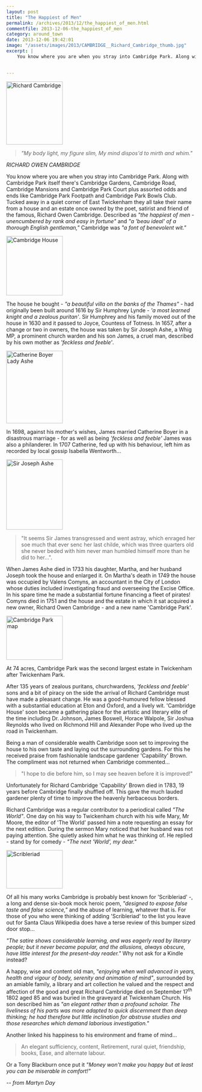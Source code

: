 ```yaml
---
layout: post
title: "The Happiest of Men"
permalink: /archives/2013/12/the_happiest_of_men.html
commentfile: 2013-12-06-the_happiest_of_men
category: around_town
date: 2013-12-06 19:42:01
image: "/assets/images/2013/CAMBRIDGE__Richard_Cambridge_thumb.jpg"
excerpt: |
    You know where you are when you stray into Cambridge Park. Along with Cambridge Park itself there's Cambridge Gardens, Cambridge Road, Cambridge Mansions and Cambridge Park Court plus assorted odds and ends like Cambridge Park Footpath and Cambridge Park Bowls Club. Tucked away in a quiet corner of East Twickenham they all take their name from a house and an estate once owned by the poet, satirist and friend of the famous, Richard Owen Cambridge. Described as <em>"the happiest of men - unencumbered by rank and easy in fortune"</em> and <em>"a 'beau ideal' of a thorough English gentleman,"</em> Cambridge was <em>"a font of benevolent wit."</em>
    

---
```


<a href="/assets/images/2013/CAMBRIDGE__Richard_Cambridge.jpg" title="See larger version of - Richard Cambridge"><img src="/assets/images/2013/CAMBRIDGE__Richard_Cambridge_thumb.jpg" width="150" height="168" alt="Richard Cambridge" class="photo right" /></a>

> <em>"My body light, my figure slim,
>  My mind dispos'd to mirth and whim."</em>
> 
 <cite>RICHARD OWEN CAMBRIDGE</cite>

You know where you are when you stray into Cambridge Park. Along with Cambridge Park itself there's Cambridge Gardens, Cambridge Road, Cambridge Mansions and Cambridge Park Court plus assorted odds and ends like Cambridge Park Footpath and Cambridge Park Bowls Club. Tucked away in a quiet corner of East Twickenham they all take their name from a house and an estate once owned by the poet, satirist and friend of the famous, Richard Owen Cambridge. Described as <em>"the happiest of men - unencumbered by rank and easy in fortune"</em> and <em>"a 'beau ideal' of a thorough English gentleman,"</em> Cambridge was <em>"a font of benevolent wit."</em>

<a href="/assets/images/2013/CAMBRIDGE__Cambridge_House.jpg" title="See larger version of - Cambridge House"><img src="/assets/images/2013/CAMBRIDGE__Cambridge_House_thumb.jpg" width="150" height="158" alt="Cambridge House" class="photo right" /></a>

The house he bought - <em>"a beautiful villa on the banks of the Thames"</em> - had originally been built around 1616 by Sir Humphrey Lynde - <em>'a most learned knight and a zealous puritan'</em>. Sir Humphrey and his family moved out of the house in 1630 and it passed to Joyce, Countess of Totness. In 1657, after a change or two in owners, the house was taken by Sir Joseph Ashe, a Whig MP, a prominent church warden and his son James, a cruel man, described by his own mother as <em>'feckless and feeble'</em>.

<a href="/assets/images/2013/CAMBRIDGE__Catherine_Boyer_-_Lady_Ashe.jpg" title="See larger version of - Catherine Boyer   Lady Ashe"><img src="/assets/images/2013/CAMBRIDGE__Catherine_Boyer_-_Lady_Ashe_thumb.jpg" width="150" height="193" alt="Catherine Boyer   Lady Ashe" class="photo right" /></a>

In 1698, against his mother's wishes, James married Catherine Boyer in a disastrous marriage - for as well as being <em>'feckless and feeble'</em> James was also a philanderer. In 1707 Catherine, fed up with his behaviour, left him as recorded by local gossip Isabella Wentworth...

<a href="/assets/images/2013/CAMBRIDGE__Sir_Joseph_Ashe.jpg" title="See larger version of - Sir Joseph Ashe"><img src="/assets/images/2013/CAMBRIDGE__Sir_Joseph_Ashe_thumb.jpg" width="150" height="187" alt="Sir Joseph Ashe" class="photo right" /></a>

> "It seems Sir James transgressed and went astray, which enraged her soe much that ever senc her last childe, which was three quarters old she never beded with him never man humbled himself more than he did to her...".

When James Ashe died in 1733 his daughter, Martha, and her husband Joseph took the house and enlarged it. On Martha's death in 1749 the house was occupied by Valens Comyns, an accountant in the City of London whose duties included investigating fraud and overseeing the Excise Office. In his spare time he made a substantial fortune financing a fleet of pirates! Comyns died in 1751 and the house and the estate in which it sat acquired a new owner, Richard Owen Cambridge - and a new name 'Cambridge Park'.

<div markdown="1" class="box">
<a href="/assets/images/2013/CAMBRIDGE__Cambridge_Park_-_map.jpg" title="See larger version of - Cambridge Park   map"><img src="/assets/images/2013/CAMBRIDGE__Cambridge_Park_-_map_thumb.jpg" width="150" height="117" alt="Cambridge Park   map" class="photo left" /></a>

At 74 acres, Cambridge Park was the second largest estate in Twickenham after Twickenham Park.

</div>
After 135 years of zealous puritans, churchwardens, <em>'feckless and feeble'</em> sons and a bit of piracy on the side the arrival of Richard Cambridge must have made a pleasant change. He was a good-humoured fellow blessed with a substantial education at Eton and Oxford, and a lively wit. 'Cambridge House' soon became a gathering place for the artistic and literary elite of the time including Dr. Johnson, James Boswell, Horace Walpole, Sir Joshua Reynolds who lived on Richmond Hill and Alexander Pope who lived up the road in Twickenham.

Being a man of considerable wealth Cambridge soon set to improving the house to his own taste and laying out the surrounding gardens. For this he received praise from fashionable landscape gardener 'Capability' Brown. The compliment was not returned when Cambridge commented...

> "I hope to die before him, so I may see heaven before it is improved!"

Unfortunately for Richard Cambridge 'Capability' Brown died in 1783, 19 years before Cambridge finally shuffled off. This gave the much lauded gardener plenty of time to improve the heavenly herbaceous borders.

Richard Cambridge was a regular contributor to a periodical called <em>"The World"</em>. One day on his way to Twickenham church with his wife Mary, Mr Moore, the editor of 'The World' passed him a note requesting an essay for the next edition. During the sermon Mary noticed that her husband was not paying attention. She quietly asked him what he was thinking of. He replied - stand by for comedy - <em>"The next 'World', my dear."</em>

<a href="/assets/images/2013/CAMBRIDGE__Scribleriad.jpg" title="See larger version of - Scribleriad"><img src="/assets/images/2013/CAMBRIDGE__Scribleriad_thumb.jpg" width="150" height="102" alt="Scribleriad" class="photo right" /></a>

Of all his many works Cambridge is probably best known for 'Scribleriad' -, a long and dense six-book mock heroic poem, <em>"designed to expose false taste and false science,"</em> and the abuse of learning, whatever that is. For those of you who were thinking of adding 'Scribleriad' to the list you leave out for Santa Claus Wikipedia does have a terse review of this bumper sized door stop...

<em>"The satire shows considerable learning, and was eagerly read by literary people; but it never became popular, and the allusions, always obscure, have little interest for the present-day reader."</em> Why not ask for a Kindle instead?

A happy, wise and content old man, <em>"enjoying when well advanced in years, health and vigour of body, serenity and animation of mind"</em>, surrounded by an amiable family, a library and art collection he valued and the respect and affection of the good and great Richard Cambridge died on September 17<sup>th</sup> 1802 aged 85 and was buried in the graveyard at Twickenham Church. His son described him as <em>"an elegant rather than a profound scholar. The liveliness of his parts was more adapted to quick discernment than deep thinking; he had therefore but little inclination for abstruse studies and those researches which demand laborious investigation."</em>

Another linked his happiness to his environment and frame of mind...

> An elegant sufficiency, content,
> Retirement, rural quiet, friendship, books,
> Ease, and alternate labour.

Or a Tony Blackburn once put it <em>"Money won't make you happy but at least you can be miserable in comfort!"</em>

<cite>-- from Martyn Day</cite>

